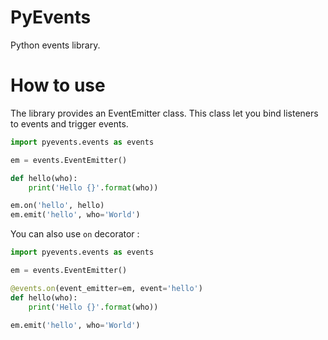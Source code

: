 # PyEvents

Python events library.

# How to use

The library provides an EventEmitter class.
This class let you bind listeners to events and trigger events.

```python
import pyevents.events as events

em = events.EventEmitter()

def hello(who):
    print('Hello {}'.format(who))

em.on('hello', hello)
em.emit('hello', who='World')
```

You can also use `on` decorator :

```python
import pyevents.events as events

em = events.EventEmitter()

@events.on(event_emitter=em, event='hello')
def hello(who):
    print('Hello {}'.format(who))

em.emit('hello', who='World')
```

